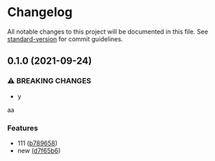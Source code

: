 # Changelog

All notable changes to this project will be documented in this file. See [standard-version](https://github.com/conventional-changelog/standard-version) for commit guidelines.

## 0.1.0 (2021-09-24)


### ⚠ BREAKING CHANGES

* y

aa

### Features

* 111 ([b789658](https://github.com/zhu495472831/vitedemo/commit/b789658d5c72588c9dfe847bf06564d3219049e1))
* new ([d7f65b6](https://github.com/zhu495472831/vitedemo/commit/d7f65b6fc9101f2e1eb91681462c717bdb8612d2))

